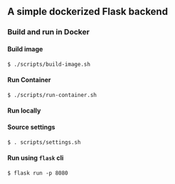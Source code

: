 ## A simple dockerized Flask backend
### Build and run in Docker
#### Build image
```console
$ ./scripts/build-image.sh
```
#### Run Container
```console
$ ./scripts/run-container.sh
```
#### Run locally
#### Source settings
```console
$ . scripts/settings.sh
```
#### Run using `flask` cli
```console
$ flask run -p 8080
```
